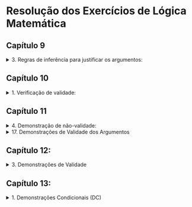 # Resolução dos Exercícios de Lógica Matemática

## Capítulo 9

<details>
<summary>3. Regras de inferência para justificar os argumentos:</summary>

| Item | Argumento | Regra de Inferência |
|------|-----------|---------------------|
| (a) | `p → q ⟼ (p → q) ∨ ∼r` | Adição |
| (b) | `¬p ∧ (q → r) ⟼ ¬p` | Simplificação |
| (c) | `p → q, q → ∼r ⟼ p → ∼r` | Silogismo Hipotético |
| (d) | `p → (q → r), p ⟼ q → r` | Modus Ponens |
| (e) | `(q ∨ r) → ∼p, ∼∼p ⟼ ∼(q ∨ r)` | Modus Tollens |
| (f) | `p → q, r → ∼s ⟼ (p → q) ∧ (r → ∼s)` | Conjunção |
| (g) | `(p ∧ q) ∨ (∼p ∧ r), ∼(∼p ∧ r) ⟼ p ∧ q` | Silogismo Disjuntivo |
| (h) | `p → q ∨ r ⟼ p → p ∧ (q ∨ r)` | Absorção |
| (i) | `x + y = z → y + x = z, x + y = z ⟼ y + x = z` | Modus Ponens |
| (j) | `x,y ∈ R → x+y ∈ R, x+y ∉ R ⟼ x,y ∉ R` | Modus Tollens |
| (k) | `x ≠ 0, x ≠ 1 ⟼ x ≠ 0 ∧ x ≠ 1` | Conjunção |
</details>

## Capítulo 10

<details>
<summary>1. Verificação de validade:</summary>

<details>
<summary>(a) p → q, r → ∼q ⟼ r → ∼p</summary>

**Resolução**:
1. Construa a tabela-verdade com 8 linhas (2³)
2. Verifique que nas linhas onde ambas premissas são V, a conclusão também é V  
✅ **Argumento válido**
</details>

<details>
<summary>(b) p → ∼q, r → p, q ⟼ ∼r</summary>

**Resolução**:
1. Se q=V, então ∼q=F
2. Para p→∼q ser V, p deve ser F
3. Para r→p ser V com p=F, r deve ser F  
✅ **Argumento válido**
</details>
</details>

## Capítulo 11

<details>
<summary>4. Demonstração de não-validade:</summary>

<details>
<summary>(e) Atribuição que invalida:</summary>

- p=V, q=F, r=F, s=V, t=F, u=V
- Premissas: V, V, V, V
- Conclusão p→q = F  
✅ **Argumento inválido**
</details>

<details>
<summary>(f) Atribuição que invalida:</summary>

- p=V, q=V, r=F, s=F, t=V, v=F
- Premissas: V, V, V, V
- Conclusão p↔r = F  
✅ **Argumento inválido**
</details>
</details>


<details>
<summary>17. Demonstrações de Validade dos Argumentos</summary>

<details>
<summary>Argumento (a)</summary>

**Premissas:**
1. `p ∨ q → ∼r`
2. `p`
3. `s → r`

**Conclusão:** `∼s`

**Prova:**
|   | Proposição       | L  | Justificativa  |
|---|------------------|----|----------------|
|1| `p ∨ q → ∼r`     |    | (P1)           |
|2| `p`              |    | (P2)           |
|3| `s → r`          |    | (P3)           |
|---|------------------|----|----------------|
|4| `p ∨ q`          | 2  | (AD)           |
|5| `∼r`             |1,4 | (MP)           |
|6| `∼s`             |3,5 | (MT)           |

✅ **Argumento válido**
</details>

<details>
<summary>Argumento (b)</summary>

**Premissas:**
1. `p ∧ (q ∨ r)`
2. `q ∨ r → ∼s`
3. `s ∨ t`

**Conclusão:** `t`

**Prova:**
|   | Proposição       | L  | Justificativa  |
|---|------------------|----|----------------|
|1| `p ∧ (q ∨ r)`    |    | (P1)           |
|2| `q ∨ r → ∼s`     |    | (P2)           |
|3| `s ∨ t`          |    | (P3)           |
|---|------------------|----|----------------|
|4| `q ∨ r`          | 1  | (SIMP)         |
|5| `∼s`             |2,4 | (MP)           |
|6| `t`              |3,5 | (SD)           |

✅ **Argumento válido**
</details>

<details>
<summary>Argumento (c)</summary>

**Premissas:**
1. `p ∨ q → ∼r`
2. `q`
3. `s ∧ t → r`

**Conclusão:** `∼(s ∧ t)`

**Prova:**
|   | Proposição       | L  | Justificativa  |
|---|------------------|----|----------------|
|1| `p ∨ q → ∼r`     |    | (P1)           |
|2| `q`              |    | (P2)           |
|3| `s ∧ t → r`      |    | (P3)           |
|---|------------------|----|----------------|
|4| `p ∨ q`          | 2  | (AD)           |
|5| `∼r`             |1,4 | (MP)           |
|6| `∼(s ∧ t)`       |3,5 | (MT)           |

✅ **Argumento válido**
</details>

<details>
<summary>Argumento (d)</summary>

**Premissas:**
1. `p → q`
2. `∼q`
3. `∼p ∨ ∼r → s`

**Conclusão:** `s`

**Prova:**
|   | Proposição       | L  | Justificativa  |
|---|------------------|----|----------------|
|1| `p → q`          |    | (P1)           |
|2| `∼q`             |    | (P2)           |
|3| `∼p ∨ ∼r → s`    |    | (P3)           |
|---|------------------|----|----------------|
|4| `∼p`             |1,2 | (MT)           |
|5| `∼p ∨ ∼r`        | 4  | (AD)           |
|6| `s`              |3,5 | (MP)           |

✅ **Argumento válido**
</details>

<details>
<summary>Argumento (e)</summary>

**Premissas:**
1. `p ∨ (q ∧ r)`
2. `q → s`
3. `r → t`
4. `s ∧ t → p ∨ r`
5. `∼p`

**Conclusão:** `r`

**Prova:**
|   | Proposição       | L   | Justificativa  |
|---|------------------|-----|----------------|
|1| `p ∨ (q ∧ r)`    |     | (P1)           |
|2| `q → s`          |     | (P2)           |
|3| `r → t`          |     | (P3)           |
|4| `s ∧ t → p ∨ r`  |     | (P4)           |
|5| `∼p`             |     | (P5)           |
|---|------------------|-----|----------------|
|6| `q ∧ r`          |1,5  | (SD)           |
|7| `q`              | 6   | (SIMP)         |
|8| `r`              | 6   | (SIMP)         |
|9| `s`              |2,7  | (MP)           |
|10| `t`             |3,8  | (MP)           |
|11| `s ∧ t`         |9,10 | (CONJ)         |
|12| `p ∨ r`         |4,11 | (MP)           |
|13| `r`             |5,12 | (SD)           |

✅ **Argumento válido**
</details>

<details>
<summary>Argumento (f)</summary>

**Premissas:**
1. `q ∨ (r → t)`
2. `q → s`
3. `∼s → (t → p)`
4. `∼s`

**Conclusão:** `r → p`

**Prova:**
|   | Proposição       | L   | Justificativa  |
|---|------------------|-----|----------------|
|1| `q ∨ (r → t)`    |     | (P1)           |
|2| `q → s`          |     | (P2)           |
|3| `∼s → (t → p)`   |     | (P3)           |
|4| `∼s`             |     | (P4)           |
|---|------------------|-----|----------------|
|5| `t → p`          |3,4  | (MP)           |
|6| `∼q`             |2,4  | (MT)           |
|7| `r → t`          |1,6  | (SD)           |
|8| `r → p`          |5,7  | (SH)           |

✅ **Argumento válido**
</details>

<details>
<summary>Argumento (g)</summary>

**Premissas:**
1. `p ∨ q → (p → s ∧ t)`
2. `p ∧ r`

**Conclusão:** `t ∨ u`

**Prova:**
|   | Proposição       | L  | Justificativa  |
|---|------------------|----|----------------|
|1| `p ∨ q → (p → s ∧ t)` | | (P1)        |
|2| `p ∧ r`          |     | (P2)           |
|---|------------------|----|----------------|
|3| `p`              | 2   | (SIMP)         |
|4| `p ∨ q`          | 3   | (AD)           |
|5| `p → s ∧ t`      |1,4  | (MP)           |
|6| `s ∧ t`          |3,5  | (MP)           |
|7| `t`              | 6   | (SIMP)         |
|8| `t ∨ u`          | 7   | (AD)           |

✅ **Argumento válido**
</details>
</details>


## Capítulo 12:

<details>
<summary>3. Demonstrações de Validade</summary>

<details>
<summary>Argumento (a)</summary>

**Premissas:**
1. `r → (p ∧ q)`
2. `∼p ∨ ∼q`
3. `r ∨ s`

**Conclusão:** `s`

**Prova:**
|   | Proposição       | L  | Justificativa  |
|---|------------------|----|----------------|
|1| `r → (p ∧ q)`    |    | (P1)           |
|2| `∼p ∨ ∼q`        |    | (P2)           |
|3| `r ∨ s`          |    | (P3)           |
|---|------------------|----|----------------|
|4| `∼(p ∧ q)`       | 2  | (DM)          |
|5| `∼r`             |1,4 | (MT)           |
|6| `s`              |3,5 | (SD)           |

✅ **Argumento válido**
</details>

<details>
<summary>Argumento (b)</summary>

**Premissas:**
1. `p ∨ q → r`
2. `∼r`
3. `∼p → s`

**Conclusão:** `s`

**Prova:**
|   | Proposição       | L  | Justificativa  |
|---|------------------|----|----------------|
|1| `p ∨ q → r`      |    | (P1)           |
|2| `∼r`             |    | (P2)           |
|3| `∼p → s`         |    | (P3)           |
|---|------------------|----|----------------|
|4| `∼(p ∨ q)`       |1,2 | (MT)           |
|5| `∼p ∧ ∼q`        | 4  | (DM)          |
|6| `∼p`             | 5  | (SIMP)         |
|7| `s`              |3,6 | (MP)           |

✅ **Argumento válido**
</details>

<details>
<summary>Argumento (c)</summary>

**Premissas:**
1. `(p → q) → r`
2. `∼r`
3. `(∼p ∨ q) ∨ s`

**Conclusão:** `s`

**Prova:**
|   | Proposição       | L  | Justificativa  |
|---|------------------|----|----------------|
|1| `(p → q) → r`    |    | (P1)           |
|2| `∼r`             |    | (P2)           |
|3| `(∼p ∨ q) ∨ s`   |    | (P3)           |
|---|------------------|----|----------------|
|4| `∼(p → q)`       |1,2 | (MT)           |
|5| `p ∧ ∼q`         | 4  | (NEG→)         |
|6| `∼(∼p ∨ q)`      | 5  | (DM)          |
|7| `s`              |3,6 | (SD)           |

✅ **Argumento válido**
</details>

<details>
<summary>Argumento (d)</summary>

**Premissas:**
1. `∼(p ∧ q) → (r → s)`
2. `r ∧ ∼s`
3. `q → t`

**Conclusão:** `t`

**Prova:**
|   | Proposição       | L   | Justificativa |
|---|------------------|-----|---------------|
|1| `∼(p ∧ q) → (r → s)` | | (P1)         |
|2| `r ∧ ∼s`         |     | (P2)          |
|3| `q → t`          |     | (P3)          |
|---|-----------------|-----|---------------|
|4| `~(~r ∨ s)`      |  2  | (DM)         |
|5| `∼(r → s)`       |4,5  | (COND)        |
|6| `p ∧ q`          |1,6  | (MT)          |
|7| `q`              | 7   | (SIMP)        |
|8| `t`              |3,8  | (MP)          |

✅ **Argumento válido**
</details>

<details>
<summary>Argumento (e)</summary>

**Premissas:**
1. `p ∨ ∼(q ∨ ∼r)`
2. `∼p`
3. `r → (s ∨ t)`

**Conclusão:** `s ∨ t`

**Prova:**
|   | Proposição       | L  | Justificativa  |
|---|------------------|----|----------------|
|1| `p ∨ ∼(q ∨ ∼r)`  |    | (P1)           |
|2| `∼p`             |    | (P2)           |
|3| `r → (s ∨ t)`    |    | (P3)           |
|---|------------------|----|----------------|
|4| `∼(q ∨ ∼r)`      |1,2 | (SD)           |
|5| `∼q ∧ r`         | 4  | (DM)          |
|6| `r`              | 5  | (SIMP)         |
|7| `s ∨ t`          |3,6 | (MP)           |

✅ **Argumento válido**
</details>

<details>
<summary>Argumento (f)</summary>

**Premissas:**
1. `p ∨ q → r`
2. `∼r`
3. `q ∨ (∼s ∨ t)`

**Conclusão:** `s → t`

**Prova:**
|   | Proposição       | L  | Justificativa  |
|---|------------------|----|----------------|
|1| `p ∨ q → r`      |    | (P1)           |
|2| `∼r`             |    | (P2)           |
|3| `q ∨ (∼s ∨ t)`   |    | (P3)           |
|---|------------------|----|----------------|
|4| `∼(p ∨ q)`       |1,2 | (MT)           |
|5| `∼p ∧ ∼q`        | 4  | (DM)          |
|6| `∼q`             | 5  | (SIMP)         |
|7| `∼s ∨ t`         |3,6 | (SD)           |
|8| `s → t`          | 7  | (IMP)          |

✅ **Argumento válido**
</details>

<details>
<summary>Argumento (g)</summary>

**Premissas:**
1. `p ∨ (∼q → r)`
2. `∼(p ∨ s) ∧ ∼r`

**Conclusão:** `q`

**Prova:**
|   | Proposição       | L  | Justificativa  |
|---|------------------|----|----------------|
|1| `p ∨ (∼q → r)`   |    | (P1)           |
|2| `∼(p ∨ s) ∧ ∼r`  |    | (P2)           |
|---|------------------|----|----------------|
|3| `∼(p ∨ s)`       | 2  | (SIMP)         |
|4| `∼p ∧ ∼s`        | 3  | (DM)          |
|5| `∼p`             | 4  | (SIMP)         |
|6| `∼r`             | 2  | (SIMP)         |
|7| `∼q → r`         |1,5 | (SD)           |
|8| `q`              |6,7 | (MT)           |

✅ **Argumento válido**
</details>

<details>
<summary>Argumento (h)</summary>

**Premissas:**
1. `(p → q) → r`
2. `∼r ∨ s`
3. `∼(p ∧ ∼q)`
4. `s ∨ t → u`

**Conclusão:** `u`

**Prova:**
|   | Proposição       | L   | Justificativa |
|---|------------------|-----|---------------|
|1| `(p → q) → r`    |     | (P1)          |
|2| `∼r ∨ s`         |     | (P2)          |
|3| `∼(p ∧ ∼q)`      |     | (P3)          |
|4| `s ∨ t → u`      |     | (P4)          |
|---|------------------|-----|---------------|
|5| `p → q`          | 3   | (EQ)          |
|6| `r`              |1,5  | (MP)          |
|7| `s`              |2,6  | (SD)          |
|8| `s ∨ t`          | 7   | (AD)          |
|9| `u`              |4,8  | (MP)          |

✅ **Argumento válido**
</details>

<details>
<summary>Argumento (i)</summary>

**Premissas:**
1. `∼p ∨ q`
2. `∼s → ∼r`
3. `p ∨ (r ∧ t)`

**Conclusão:** `q ∨ s`

**Prova:**
|   | Proposição       | L   | Justificativa |
|---|------------------|-----|---------------|
|1| `∼p ∨ q`         |     | (P1)          |
|2| `∼s → ∼r`        |     | (P2)          |
|3| `p ∨ (r ∧ t)`    |     | (P3)          |
|---|------------------|-----|---------------|
|4| `r → s`          | 2   | (CP)          |
|5| Caso 1: `p`      |     | (Hip)         |
|6| `q`              |1,5  | (SD)          |
|7| `q ∨ s`          | 6   | (AD)          |
|---|------------------|-----|---------------|
|8| Caso 2: `r ∧ t`  |     | (Hip)         |
|9| `r`              | 8   | (SIMP)        |
|10| `s`             |4,9  | (MP)          |
|11| `q ∨ s`         | 10  | (AD)          |

✅ **Argumento válido**
</details>
</details>

## Capítulo 13:

<details>
<summary>1. Demonstrações Condicionais (DC)</summary>

<details>
<summary>Argumento (a)</summary>

**Premissas:**
1. `∼r ∨ ∼s`
2. `q → s`

**Conclusão:** `r → ∼q`

**Prova:**
|   | Proposição       | L  | Justificativa  |
|---|------------------|----|----------------|
|1| `∼r ∨ ∼s`        |    | (P1)           |
|2| `q → s`          |    | (P2)           |
|3| `r`              |    | (PA-DC)        |
|---|------------------|----|----------------|
|4| `∼s`             |1,3 | (SD)           |
|5| `∼q`             |2,4 | (MT)           |
|6| `r → ∼q`         |3-5 | (DC)           |

✅ **Argumento válido**
</details>

<details>
<summary>Argumento (b) - Correção DM</summary>

**Premissas:**
1. `p → ∼q`
2. `∼(r ∧ ∼p)`

**Conclusão:** `q → ∼r`

**Prova:**
|   | Proposição       | L  | Justificativa  |
|---|------------------|----|----------------|
|1| `p → ∼q`         |    | (P1)           |
|2| `∼(r ∧ ∼p)`      |    | (P2)           |
|3| `q`              |    | (PA-DC)        |
|---|------------------|----|----------------|
|4| `∼r ∨ ∼∼p`       | 2  | (DM)           |
|5| `∼r ∨ p`         | 4  | (DN)           |
|6| `∼∼q`            | 3  | (DN)           |
|7| `∼p`             |1,6 | (MT)           |
|8| `∼r`             |5,7 | (SD)           |
|9| `q → ∼r`         |3-8 | (DC)           |

✅ **Argumento válido**
</details>

<details>
<summary>Argumento (c)</summary>

**Premissas:**
1. `r → t`
2. `t → ∼s`
3. `(r → ∼s) → q`

**Conclusão:** `p → (p ∧ q)`

**Prova:**
|   | Proposição       | L  | Justificativa  |
|---|------------------|----|----------------|
|1| `r → t`          |    | (P1)           |
|2| `t → ∼s`         |    | (P2)           |
|3| `(r → ∼s) → q`   |    | (P3)           |
|4| `p`              |    | (PA-DC)        |
|---|------------------|----|----------------|
|5| `r → ∼s`         |1,2 | (SH)           |
|6| `q`              |3,5 | (MP)           |
|7| `p ∧ q`          |4,6 | (CONJ)         |
|8| `p → (p ∧ q)`    |4-7 | (DC)           |

✅ **Argumento válido**
</details>

<details>
<summary>Argumento (d)</summary>

**Premissas:**
1. `p → q`
2. `r → p`
3. `s → r`

**Conclusão:** `s → q`

**Prova:**
|   | Proposição       | L  | Justificativa  |
|---|------------------|----|----------------|
|1| `p → q`          |    | (P1)           |
|2| `r → p`          |    | (P2)           |
|3| `s → r`          |    | (P3)           |
|4| `s`              |    | (PA-DC)        |
|---|------------------|----|----------------|
|5| `r`              |3,4 | (MP)           |
|6| `p`              |2,5 | (MP)           |
|7| `q`              |1,6 | (MP)           |
|8| `s → q`          |4-7 | (DC)           |

✅ **Argumento válido**
</details>

<details>
<summary>Argumento (e) - Correção DM</summary>

**Premissas:**
1. `∼p`
2. `∼r → q`
3. `∼s → p`

**Conclusão:** `∼(∼r ∧ s) → q`

**Prova:**
|   | Proposição       | L  | Justificativa  |
|---|------------------|----|----------------|
|1| `∼p`             |    | (P1)           |
|2| `∼r → q`         |    | (P2)           |
|3| `∼s → p`         |    | (P3)           |
|4| `∼(∼r ∧ s)`      |    | (PA-DC)        |
|---|------------------|----|----------------|
|5| `∼∼r ∨ ∼s`       | 4  | (DM)           |
|6| `r ∨ ∼s`         | 5  | (DN)           |
|7| `s`              |1,3 | (MT + DN)      |
|8| `r`              |6,7 | (SD)           |
|9| `q`              |2,8 | (MP)           |
|10| `∼(∼r ∧ s) → q` |4-9 | (DC)           |

✅ **Argumento válido**
</details>

<details>
<summary>Argumento (f)</summary>

**Premissas:**
1. `p → ∼q`
2. `∼r → q`
3. `∼s → ∼q`

**Conclusão:** `(p ∨ ∼s) → r`

**Prova:**
|   | Proposição       | L  | Justificativa  |
|---|------------------|----|----------------|
|1| `p → ∼q`         |    | (P1)           |
|2| `∼r → q`         |    | (P2)           |
|3| `∼s → ∼q`        |    | (P3)           |
|4| `p ∨ ∼s`         |    | (PA-DC)        |
|---|------------------|----|----------------|
|5| Caso 1: `p`      |    | (Hip)          |
|6| `∼q`             |1,5 | (MP)           |
|7| `r`              |2,6 | (MT + DN)      |
|---|------------------|----|----------------|
|8| Caso 2: `∼s`     |    | (Hip)          |
|9| `∼q`             |3,8 | (MP)           |
|10| `r`             |2,9 | (MT + DN)      |
|---|------------------|----|----------------|
|11| `r`             |4,5-10 | (Caso DC)   |
|12| `(p ∨ ∼s) → r`  |4-11 | (DC)          |

✅ **Argumento válido**
</details>
</details>
